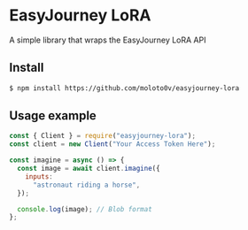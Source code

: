 # EasyJourney LoRA


A simple library that wraps the EasyJourney LoRA API

## Install

```sh
$ npm install https://github.com/moloto0v/easyjourney-lora
```

## Usage example

```js
const { Client } = require("easyjourney-lora");
const client = new Client("Your Access Token Here");

const imagine = async () => {
  const image = await client.imagine({
    inputs:
      "astronaut riding a horse",
  });

  console.log(image); // Blob format
};
```


